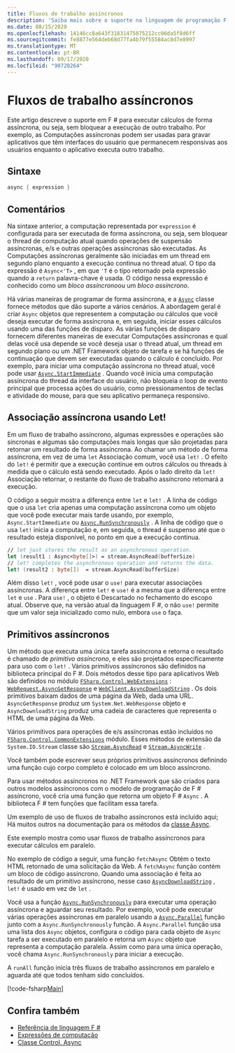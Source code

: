 ```yaml
---
title: Fluxos de trabalho assíncronos
description: 'Saiba mais sobre o suporte na linguagem de programação F # para executar computações de forma assíncrona, que são executadas sem bloquear a execução de outro trabalho.'
ms.date: 08/15/2020
ms.openlocfilehash: 14146cc8a643f31831475075212cc06da5f8d6ff
ms.sourcegitcommit: fe8877e564deb68d77fa4b79f55584ac8d7e8997
ms.translationtype: MT
ms.contentlocale: pt-BR
ms.lasthandoff: 09/17/2020
ms.locfileid: "90720264"
---
```

# <a name="asynchronous-workflows"></a>Fluxos de trabalho assíncronos

Este artigo descreve o suporte em F # para executar cálculos de forma assíncrona, ou seja, sem bloquear a execução de outro trabalho. Por exemplo, as Computações assíncronas podem ser usadas para gravar aplicativos que têm interfaces do usuário que permanecem responsivas aos usuários enquanto o aplicativo executa outro trabalho.

## <a name="syntax"></a>Sintaxe

```fsharp
async { expression }
```

## <a name="remarks"></a>Comentários

Na sintaxe anterior, a computação representada por `expression` é configurada para ser executada de forma assíncrona, ou seja, sem bloquear o thread de computação atual quando operações de suspensão assíncronas, e/s e outras operações assíncronas são executadas. As Computações assíncronas geralmente são iniciadas em um thread em segundo plano enquanto a execução continua no thread atual. O tipo da expressão é `Async<'T>` , em que `'T` é o tipo retornado pela expressão quando a `return` palavra-chave é usada. O código nessa expressão é conhecido como um *bloco assíncrono*ou um *bloco assíncrono*.

Há várias maneiras de programar de forma assíncrona, e a [`Async`](https://fsharp.github.io/fsharp-core-docs/reference/fsharp-control-fsharpasync.html) classe fornece métodos que dão suporte a vários cenários. A abordagem geral é criar `Async` objetos que representem a computação ou cálculos que você deseja executar de forma assíncrona e, em seguida, iniciar esses cálculos usando uma das funções de disparo. As várias funções de disparo fornecem diferentes maneiras de executar Computações assíncronas e qual delas você usa depende se você deseja usar o thread atual, um thread em segundo plano ou um .NET Framework objeto de tarefa e se há funções de continuação que devem ser executadas quando o cálculo é concluído. Por exemplo, para iniciar uma computação assíncrona no thread atual, você pode usar [`Async.StartImmediate`](https://fsharp.github.io/fsharp-core-docs/reference/fsharp-control-fsharpasync.html#StartImmediate) . Quando você inicia uma computação assíncrona do thread da interface do usuário, não bloqueia o loop de evento principal que processa ações do usuário, como pressionamentos de teclas e atividade do mouse, para que seu aplicativo permaneça responsivo.

## <a name="asynchronous-binding-by-using-let"></a>Associação assíncrona usando Let!

Em um fluxo de trabalho assíncrono, algumas expressões e operações são síncronas e algumas são computações mais longas que são projetadas para retornar um resultado de forma assíncrona. Ao chamar um método de forma assíncrona, em vez de uma `let` Associação comum, você usa `let!` . O efeito do `let!` é permitir que a execução continue em outros cálculos ou threads à medida que o cálculo está sendo executado. Após o lado direito da `let!` Associação retornar, o restante do fluxo de trabalho assíncrono retomará a execução.

O código a seguir mostra a diferença entre `let` e `let!` . A linha de código que o usa `let` cria apenas uma computação assíncrona como um objeto que você pode executar mais tarde usando, por exemplo, `Async.StartImmediate` ou [`Async.RunSynchronously`](https://fsharp.github.io/fsharp-core-docs/reference/fsharp-control-fsharpasync.html#RunSynchronously) . A linha de código que o usa `let!` inicia a computação e, em seguida, o thread é suspenso até que o resultado esteja disponível, no ponto em que a execução continua.

```fsharp
// let just stores the result as an asynchronous operation.
let (result1 : Async<byte[]>) = stream.AsyncRead(bufferSize)
// let! completes the asynchronous operation and returns the data.
let! (result2 : byte[])  = stream.AsyncRead(bufferSize)
```

Além disso `let!` , você pode usar o `use!` para executar associações assíncronas. A diferença entre `let!` e `use!` é a mesma que a diferença entre `let` e `use` . Para `use!` , o objeto é Descartado no fechamento do escopo atual. Observe que, na versão atual da linguagem F #, o não `use!` permite que um valor seja inicializado como nulo, embora `use` o faça.

## <a name="asynchronous-primitives"></a>Primitivos assíncronos

Um método que executa uma única tarefa assíncrona e retorna o resultado é chamado de *primitivo assíncrono*, e eles são projetados especificamente para uso com o `let!` . Vários primitivos assíncronos são definidos na biblioteca principal do F #. Dois métodos desse tipo para aplicativos Web são definidos no módulo [`FSharp.Control.WebExtensions`](https://fsharp.github.io/fsharp-core-docs/reference/fsharp-control-webextensions.html) : [`WebRequest.AsyncGetResponse`](https://fsharp.github.io/fsharp-core-docs/reference/fsharp-control-webextensions.html#AsyncGetResponse) e [`WebClient.AsyncDownloadString`](https://fsharp.github.io/fsharp-core-docs/reference/fsharp-control-webextensions.html#AsyncDownloadString) . Os dois primitivos baixam dados de uma página da Web, dada uma URL. `AsyncGetResponse` produz um `System.Net.WebResponse` objeto e `AsyncDownloadString` produz uma cadeia de caracteres que representa o HTML de uma página da Web.

Vários primitivos para operações de e/s assíncronas estão incluídos no [`FSharp.Control.CommonExtensions`](https://fsharp.github.io/fsharp-core-docs/reference/fsharp-control-commonextensions.html) módulo. Esses métodos de extensão da `System.IO.Stream` classe são [`Stream.AsyncRead`](https://fsharp.github.io/fsharp-core-docs/reference/fsharp-control-commonextensions.html#AsyncRead) e [`Stream.AsyncWrite`](https://fsharp.github.io/fsharp-core-docs/reference/fsharp-control-commonextensions.html#AsyncWrite) .

Você também pode escrever seus próprios primitivos assíncronos definindo uma função cujo corpo completo é colocado em um bloco assíncrono.

Para usar métodos assíncronos no .NET Framework que são criados para outros modelos assíncronos com o modelo de programação de F # assíncrono, você cria uma função que retorna um objeto F # `Async` . A biblioteca F # tem funções que facilitam essa tarefa.

Um exemplo de uso de fluxos de trabalho assíncronos está incluído aqui; Há muitos outros na documentação para os métodos da [classe Async](https://fsharp.github.io/fsharp-core-docs/reference/fsharp-control-fsharpasync.html).

Este exemplo mostra como usar fluxos de trabalho assíncronos para executar cálculos em paralelo.

No exemplo de código a seguir, uma função `fetchAsync` Obtém o texto HTML retornado de uma solicitação da Web. A `fetchAsync` função contém um bloco de código assíncrono. Quando uma associação é feita ao resultado de um primitivo assíncrono, nesse caso [`AsyncDownloadString`](https://fsharp.github.io/fsharp-core-docs/reference/fsharp-control-webextensions.html#AsyncDownloadString) , `let!` é usado em vez de `let` .

Você usa a função [`Async.RunSynchronously`](https://fsharp.github.io/fsharp-core-docs/reference/fsharp-control-fsharpasync.html#RunSynchronously) para executar uma operação assíncrona e aguardar seu resultado. Por exemplo, você pode executar várias operações assíncronas em paralelo usando a [`Async.Parallel`](https://fsharp.github.io/fsharp-core-docs/reference/fsharp-control-fsharpasync.html#Parallel) função junto com a `Async.RunSynchronously` função. A `Async.Parallel` função usa uma lista dos `Async` objetos, configura o código para cada objeto de `Async` tarefa a ser executado em paralelo e retorna um `Async` objeto que representa a computação paralela. Assim como para uma única operação, você chama `Async.RunSynchronously` para iniciar a execução.

A `runAll` função inicia três fluxos de trabalho assíncronos em paralelo e aguarda até que todos tenham sido concluídos.

[!code-fsharp[Main](~/samples/snippets/fsharp/lang-ref-2/snippet8003.fs)]

## <a name="see-also"></a>Confira também

- [Referência de linguagem F #](index.md)
- [Expressões de computação](computation-expressions.md)
- [Classe Control. Async](https://fsharp.github.io/fsharp-core-docs/reference/fsharp-control-fsharpasync.html)

